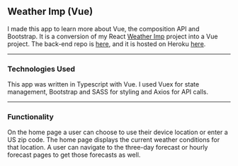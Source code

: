 ## Weather Imp (Vue)

I made this app to learn more about Vue, the composition API and Bootstrap. It is a conversion of my React [Weather Imp](https://github.com/JonathanDPotter/weather-api) project into a Vue project. The back-end repo is [here](https://github.com/JonathanDPotter/weather-api-back), and it is hosted on Heroku [here](https://weather-l95e66yd3-jonathandpotter.vercel.app/).

---

### Technologies Used

This app was written in Typescript with Vue. I used Vuex for state management, Bootstrap and SASS for styling and Axios for API
calls.

---

### Functionality

On the home page a user can choose to use their device location or enter a US zip code. The home page displays the current weather conditions for that location. A user can navigate to the three-day forecast or hourly forecast pages to get those forecasts as well.
